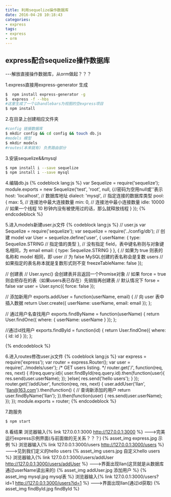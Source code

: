 ```yaml
---
title: 利用sequelize操作数据库
date: 2016-04-28 10:18:43
categories:
- express
tags:
- express
- orm
---
```

## express配合sequelize操作数据库
---解放直接操作数据库，从orm做起？？？

1.express直接用express-generator 生成

```bash
$  npm install express-generator -g
$  express -f --hbs
#这里生成了一个以handlebars为视图的空express项目
$ npm install
```

2.在目录上创建相应文件夹
```bash
#config 链接数据库
$ mkdir config && cd config && touch db.js
#models 模型
$ mkdir models
#routes(本来就有) 负责路由部分
```

3.安装sequelize&&mysql
```bash
$ npm install i --save sequelize
$ npm install i --save mysql
```

4.编辑db.js
{% codeblock lang:js %}
var Sequelize = require('sequelize');
module.exports = new Sequelize('test', 'root', null, {//密码为空用null或''表示
    host: 'localhost', // 数据库地址
    dialect: 'mysql', // 指定连接的数据库类型
    pool: {
        max: 5, // 连接池中最大连接数量
        min: 0, // 连接池中最小连接数量
        idle: 10000 // 如果一个线程 10 秒钟内没有被使用过的话，那么就释放线程
    }
});
{% endcodeblock %}

5.进入models新建user.js文件
{% codeblock lang:js %}
// user.js
var Sequelize = require('sequelize');
var sequelize = require('../config/db');
// 创建 model
var User = sequelize.define('user', {
    userName: {
        type: Sequelize.STRING // 指定值的类型
    },
    // 没有指定 field，表中键名称则与对象键名相同，为 email
    email: {
        type: Sequelize.STRING
    }
}, {
    // 如果为 true 则表的名称和 model 相同，即 user
    // 为 false MySQL创建的表名称会是复数 users
    // 如果指定的表名称本就是复数形式则不变
    freezeTableName: false
});

// 创建表
// User.sync() 会创建表并且返回一个Promise对象
// 如果 force = true 则会把存在的表（如果users表已存在）先销毁再创建表
// 默认情况下 forse = false
var user = User.sync({ force: false });

// 添加新用户
exports.addUser = function(userName, email) {
    // 向 user 表中插入数据
    return User.create({
        userName: userName,
        email: email
    });
};

// 通过用户名查找用户
exports.findByName = function(userName) {
    return User.findOne({ where: { userName: userName } });
};

//通过id找用户
exports.findById = function(id) {
    return User.findOne({ where: { id: id } });
};

{% endcodeblock %}

6.进入routes修改user.js文件
{% codeblock lang:js %}
var express = require('express');
var router = express.Router();
var user = require('../models/user');
/* GET users listing. */
router.get('/', function(req, res, next) {
    if(req.query.id){
        user.findById(req.query.id).then(function(user){
            res.send(user.userName);
        });
    }else{
      res.send('hello users');
    }
});
router.get('/addUser', function(req, res, next) {
    user.addUser('llan', 'llan@163.com').then(function() {
        // 查询新添加的用户
        return user.findByName('llan');
    }).then(function(user) {
        res.send(user.userName);
    });
});
module.exports = router;
{% endcodeblock %}

7.跑服务
```bash
$ npm start
```
8.看结果
浏览器输入{% link 127.0.0.1:3000 http://127.0.0.1:3000 %}
--->完美运行express示例界面(与前面做的无关系？？？)
{% asset_img express.jpg 示例 %}
浏览器输入{% link 127.0.0.1:3000/users http://127.0.0.1:3000/users %}
--->见到我们定义的hello users
{% asset_img users.jpg 自定义hello users %}
浏览器输入{% link 127.0.0.1:3000/users/addUser http://127.0.0.1:3000/users/addUser %}
--->界面出现llan(这货就是从数据库通过userName读出来的)
{% asset_img addUser.jpg 添加用户 %}
{% asset_img mysql.jpg mysql表 %}
浏览器输入{% link 127.0.0.1:3000/users?id=1 http://127.0.0.1:3000/users?id=1 %}
--->界面出现llan(通过id获取)
{% asset_img findById.jpg findById %}